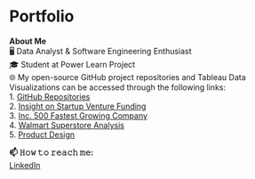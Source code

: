 # Portfolio

**About Me**<br>
🖥  Data Analyst & Software Engineering Enthusiast<br>
🎓 Student at Power Learn Project<br>
🌐 My open-source GitHub project repositories and Tableau Data Visualizations can be accessed through the following links:<br> 
    1. [GitHub Repositories](https://github.com/m-akoth)<br>
    2. [Insight on Startup Venture Funding](https://public.tableau.com/views/InsightonStartupVentureFundingAssignment1_16220308061260/InsightonStartupVentureFunding?:language=en-US&:display_count=n&:origin=viz_share_link)<br>
    3. [Inc. 500 Fastest Growing Company](https://public.tableau.com/views/500FastestGrowingCompanyAssignment3_16228039235950/Story1?:language=en-US&:display_count=n&:origin=viz_share_link)<br>
    4. [Walmart Superstore Analysis](https://public.tableau.com/views/WalmartSuperstoreAnalysisAssignment3_16238668404240/Story1?:language=en-US&:display_count=n&:origin=viz_share_link)<br>
    5. [Product Design](https://www.figma.com/file/Mi3WwyIO1ncIny1vU7wNLS/Week-6-Product-Design-Task?type=design&node-id=10%3A2&mode=design&t=WZH1sQ5h45S0Dfp2-1)<br>

**📫 𝙷𝚘𝚠 𝚝𝚘 𝚛𝚎𝚊𝚌𝚑 𝚖𝚎:**<br>
[LinkedIn](https://www.linkedin.com/in/martha-akoth-81817b113)




